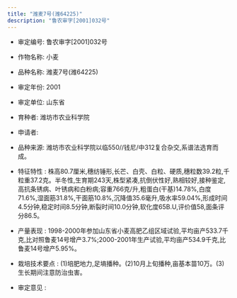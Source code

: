 ```yaml
---
title: "潍麦7号(潍64225)"
description: "鲁农审字[2001]032号"
---
```

* 审定编号:  鲁农审字[2001]032号

*  作物名称:  小麦

*  品种名称:  潍麦7号(潍64225)

*  审定年份:  2001

*  审定单位:  山东省

* 育种者:  潍坊市农业科学院

*  申请者:  

*  品种来源:  潍坊市农业科学院以临550//钱尼/中312复合杂交,系谱法选育而成。

*  特征特性 : 
株高80.7厘米,穗纺锤形,长芒、白壳、白粒、硬质,穗粒数39.2粒,千粒重37.2克。半冬性,生育期243天,株型紧凑,抗倒伏性好,熟相较好,接种鉴定,高抗条锈病、叶锈病和白粉病;容重766克/升,粗蛋白(干基)14.78%,白度71.6%,湿面筋31.8%,干面筋10.8%,沉降值35.6毫升,吸水率59.04%,形成时间4.5分钟,稳定时间8.5分钟,断裂时间10.0分钟,软化度65B.U,评价值58,面条评分86.5。
 
*  产量表现 : 
1998-2000年参加山东省小麦高肥乙组区域试验,平均亩产533.7千克,比对照鲁麦14号增产3.7%;2000-2001年生产试验,平均亩产534.9千克,比鲁麦14号增产5.95%。

*  栽培技术要点 : 
(1)培肥地力,足墒播种。(2)10月上旬播种,亩基本苗10万。(3)生长期间注意防治虫害。

*  审定意见 : 

